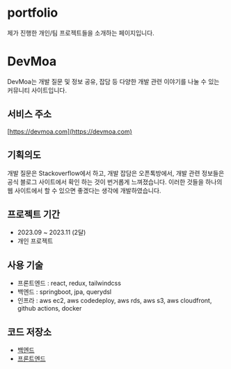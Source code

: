 # portfolio
제가 진행한 개인/팀 프로젝트들을 소개하는 페이지입니다.

# DevMoa

DevMoa는 개발 질문 및 정보 공유, 잡담 등 다양한 개발 관련 이야기를 나눌 수 있는 커뮤니티 사이트입니다.

## 서비스 주소

[https://devmoa.com](https://devmoa.com)

## 기획의도

개발 질문은 Stackoverflow에서 하고, 개발 잡담은 오픈톡방에서, 개발 관련 정보들은 공식 블로그 사이트에서 확인 하는 것이 번거롭게 느껴졌습니다.
이러한 것들을 하나의 웹 사이트에서 할 수 있으면 좋겠다는 생각에 개발하였습니다.

## 프로젝트 기간

- 2023.09 ~ 2023.11 (2달)
- 개인 프로젝트

## 사용 기술

- 프론트엔드 : react, redux, tailwindcss
- 백엔드 : springboot, jpa, querydsl
- 인프라 : aws ec2, aws codedeploy, aws rds, aws s3, aws cloudfront, github actions, docker

## 코드 저장소

- [백엔드](https://github.com/leesh5000/DevMoa-BE)
- [프론트엔드](https://github.com/leesh5000/DevMoa-FE)

